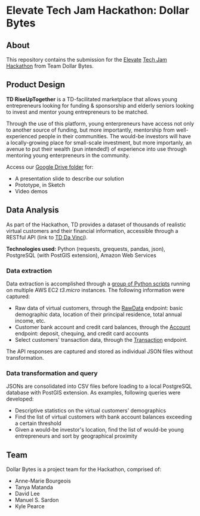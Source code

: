 # Elevate Tech Jam Hackathon: Dollar Bytes

## About

This repository contains the submission for the [Elevate](https://elevate.ca/) [Tech Jam Hackathon](https://elevate-tech-jam-2019.devpost.com/) from Team Dollar Bytes.

## Product Design

**TD RiseUpTogether** is a TD-facilitated marketplace that allows young entrepreneurs looking for funding & sponsorship and elderly seniors looking to invest and mentor young entrepreneurs to be matched.

Through the use of this platform, young enterpreneurs have access not only to another source of funding, but more importantly, mentorship from well-experienced people in their communities. The would-be investors will have a locally-growing place for small-scale investment, but more importanly, an avenue to put their wealth (pun intended!) of experience into use through mentoring young enterpreneurs in the community.

Access our [Google Drive folder](https://drive.google.com/drive/folders/1k-GUqhaakyFdbbpEd-UDQUVAUukxWryG) for:
 - A presentation slide to describe our solution
 - Prototype, in Sketch
 - Video demos

## Data Analysis

As part of the Hackathon, TD provides a dataset of thousands of realistic virtual customers and their financial information, accessible through a RESTful API (link to [TD Da Vinci](https://td-davinci.com/)).

**Technologies used:** Python (requests, grequests, pandas, json), PostgreSQL (with PostGIS extension), Amazon Web Services  

### Data extraction

Data extraction is accomplished through a [group of Python scripts](src/data/) running on multiple AWS EC2 *t3.micro* instances. The following information were captured:

 - Raw data of virtual customers, through the [RawData](https://td-davinci.com/documents/raw-data) endpoint: basic demographic data, location of their principal residence, total annual income, etc.
 - Customer bank account and credit card balances, through the [Account](https://td-davinci.com/documents/account) endpoint: deposit, chequing, and credit card accounts
 - Select customers' transaction data, through the [Transaction](https://td-davinci.com/documents/transaction) endpoint.

The API responses are captured and stored as individual JSON files without transformation.

### Data transformation and query

JSONs are consolidated into CSV files before loading to a local PostgreSQL database with PostGIS extension. As examples, following queries were developed:

 - Descriptive statistics on the virtual customers' demographics
 - Find the list of virtual customers with bank account balances exceeding a certain threshold
 - Given a would-be investor's location, find the list of would-be young entrepreneurs and sort by geographical proximity

## Team

Dollar Bytes is a project team for the Hackathon, comprised of:
 - Anne-Marie Bourgeois
 - Tanya Matanda
 - David Lee
 - Manuel S. Sardon
 - Kyle Pearce
